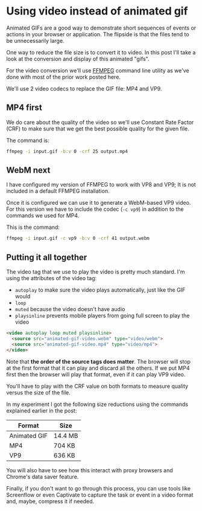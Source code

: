 # Using video instead of animated gif

Animated GIFs are a good way to demonstrate short sequences of events or actions in your browser or application. The flipside is that the files tend to be unnecessarily large.

One way to reduce the file size is to convert it to video. In this post I'll take a look at the conversion and display of this animated "gifs".

For the video conversion we'll use [FFMPEG](https://www.ffmpeg.org/) command line utility as we've done with most of the prior work posted here.

We'll use 2 video codecs to replace the GIF file: MP4 and VP9.

## MP4 first

We do care about the quality of the video so we'll use Constant Rate Factor (CRF) to make sure that we get the best possible quality for the given file.

The command is:

```bash
ffmpeg -i input.gif -b:v 0 -crf 25 output.mp4
```

## WebM next

I have configured my version of FFMPEG to work with VP8 and VP9; It is not included in a default FFMPEG installation.

Once it is configured we can use it to generate a WebM-based VP9 video. For this version we have to include the codec (`-c vp9`) in addition to the commands we used for MP4.

This is the command:

```bash
ffmpeg -i input.gif -c vp9 -b:v 0 -crf 41 output.webm
```

## Putting it all together

The video tag that we use to play the video is pretty much standard. I'm using the attributes of the video tag:

* `autoplay` to make sure the video plays automatically, just like the GIF would
* `loop`
* `muted` because the video doesn't have audio
* `playsinline` prevents mobile players from going full screen to play the video

```html
<video autoplay loop muted playsinline>
  <source src="animated-gif-video.webm" type="video/webm">
  <source src="animated-gif-video.mp4" type="video/mp4">
</video>
```

Note that **the order of the source tags does matter**. The browser will stop at the first format that it can play and discard all the others. If we put MP4 first then the browser will play that format, even if it can play VP9 video.

You'll have to play with the CRF value on both formats to measure quality versus the size of the file.

In my experiment I got the following size reductions using the commands explained earlier in the post:

<table>
  <thead>
    <th>Format</th>
    <th>Size</th>
  </thead>
  <tbody>
    <tr>
      <td>Animated GIF</td>
      <td>14.4 MB</td>
    </tr>
    <tr>
      <td>MP4</td>
      <td>704 KB</td>
    </tr>
    <tr>
      <td>VP9</td>
      <td>636 KB</td>
    </tr>
  </tbody>
</table>

You will also have to see how this interact with proxy browsers and Chrome's data saver feature.

Finally, if you don't want to go through this process, you can use tools like Screenflow or even Captivate to capture the task or event in a video format and, maybe, compress it if needed.
